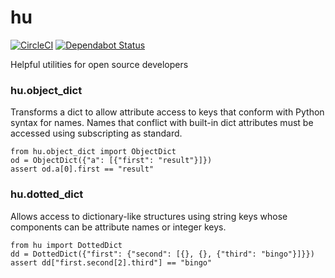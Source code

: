 # hu

[![CircleCI](https://circleci.com/gh/holdenweb/hu.svg?style=svg)](https://circleci.com/gh/holdenweb/hu "Build Status")
[![Dependabot Status](https://flat.badgen.net/dependabot/thepracticaldev/dev.to?icon=dependabot)](https://dependabot.com "Something something")

Helpful utilities for open source developers

### hu.object_dict

Transforms a dict to allow attribute access to keys that conform with Python syntax
for names. Names that conflict with built-in dict attributes must be accessed using
subscripting as standard.

    from hu.object_dict import ObjectDict
    od = ObjectDict({"a": [{"first": "result"}]})
    assert od.a[0].first == "result"

### hu.dotted_dict

Allows access to dictionary-like structures using string keys whose components
can be attribute names or integer keys.

    from hu import DottedDict
    dd = DottedDict({"first": {"second": [{}, {}, {"third": "bingo"}]}})
    assert dd["first.second[2].third"] == "bingo"
